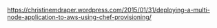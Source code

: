 https://christinemdraper.wordpress.com/2015/01/31/deploying-a-multi-node-application-to-aws-using-chef-provisioning/
